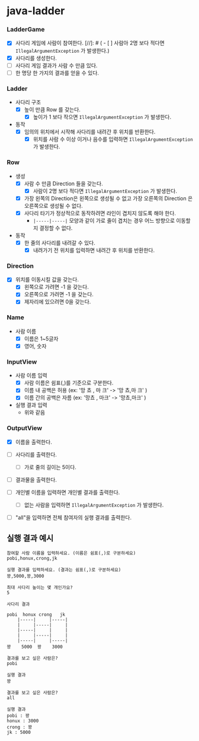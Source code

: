 # java-ladder

### LadderGame
- [x] 사다리 게임에 사람이 참여한다.
[//]: # (  - [ ] 사람아 2명 보다 적다면 `IllegalArgumentException` 가 발생한다.)
- [x] 사다리를 생성한다.
- [ ] 사다리 게임 결과가 사람 수 만큼 있다.
- [ ] 한 명당 한 가지의 결과를 얻을 수 있다.

### Ladder
- 사다리 구조
  - [x] 높이 만큼 Row 를 갖는다.
    - [x] 높이가 1 보다 작으면 `IllegalArgumentException` 가 발생한다.
- 동작
  - [x] 임의의 위치에서 시작해 사다리를 내려간 후 위치를 반환한다.
    - [x] 위치를 사람 수 이상 이거나 음수를 입력하면 `IllegalArgumentException` 가 발생한다.

### Row
- 생성
  - [x] 사람 수 만큼 Direction 들을 갖는다.
    - [x] 사람이 2명 보다 적다면 `IllegalArgumentException` 가 발생한다.
  - [x] 가장 왼쪽의 Direction은 왼쪽으로 생성될 수 없고 가장 오른쪽의 Direction 은 오른쪽으로 생성될 수 없다.
  - [x] 사다리 타기가 정상적으로 동작하려면 라인이 겹치지 않도록 해야 한다.
    - `|-----|-----|` 모양과 같이 가로 줄이 겹치는 경우 어느 방향으로 이동할지 결정할 수 없다.
- 동작
  - [x] 한 줄의 사다리를 내려갈 수 있다.
    - [x] 내려가기 전 위치를 입력하면 내려간 후 위치를 반환한다.

### Direction
- [x] 위치를 이동시킬 값을 갖는다.
  - [x] 왼쪽으로 가려면 -1 을 갖는다.
  - [x] 오른쪽으로 가려면 -1 을 갖는다.
  - [x] 제자리에 있으려면 0을 갖는다.

### Name
- 사람 이름
  - [x] 이름은 1~5글자 
  - [x] 영어, 숫자

### InputView
- 사람 이름 입력
  - [x] 사람 이름은 쉼표(,)를 기준으로 구분한다.
  - [x] 이름 내 공백은 허용 (ex: '망 쵸 , 마       크' -> '망 쵸,마       크' )
  - [x] 이름 간의 공백은 자름 (ex: '망쵸 , 마크' -> '망쵸,마크' )
- 실행 결과 입력
  - 위와 같음


### OutputView
- [x] 이름을 출력한다.
- [ ] 사다리를 출력한다. 
  - [ ] 가로 줄의 길이는 5이다.
- [ ] 결과물을 출력한다.
- [ ] 개인별 이름을 입력하면 개인별 결과를 출력한다.
  - [ ] 없는 사람을 입력하면 `IllegalArgumentException` 가 발생한다.
- [ ] "all"을 입력하면 전체 참여자의 실행 결과를 출력한다.


## 실행 결과 예시

```text
참여할 사람 이름을 입력하세요. (이름은 쉼표(,)로 구분하세요)
pobi,honux,crong,jk

실행 결과를 입력하세요. (결과는 쉼표(,)로 구분하세요)
꽝,5000,꽝,3000

최대 사다리 높이는 몇 개인가요?
5

사다리 결과

pobi  honux crong   jk
    |-----|     |-----|
    |     |-----|     |
    |-----|     |     |
    |     |-----|     |
    |-----|     |-----|
꽝    5000  꽝    3000

결과를 보고 싶은 사람은?
pobi

실행 결과
꽝

결과를 보고 싶은 사람은?
all

실행 결과
pobi : 꽝
honux : 3000
crong : 꽝
jk : 5000
```
